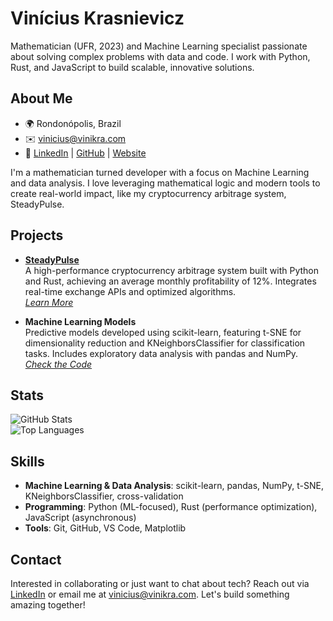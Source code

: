 # Vinícius Krasnievicz

Mathematician (UFR, 2023) and Machine Learning specialist passionate about solving complex problems with data and code. I work with Python, Rust, and JavaScript to build scalable, innovative solutions.

## About Me
- 🌍 Rondonópolis, Brazil
- ✉️ [vinicius@vinikra.com](mailto:vinicius@vinikra.com)
- 🔗 [LinkedIn](https://linkedin.com/in/vinikra) | [GitHub](https://github.com/vinikra) | [Website](https://vinikra.com)

I'm a mathematician turned developer with a focus on Machine Learning and data analysis. I love leveraging mathematical logic and modern tools to create real-world impact, like my cryptocurrency arbitrage system, SteadyPulse.

## Projects
- **[SteadyPulse](https://www.bybit.com/copyTrade/trade-center/detail?leaderMark=ON4MQBiq027SR+ZNzGZ58Q==)**  
  A high-performance cryptocurrency arbitrage system built with Python and Rust, achieving an average monthly profitability of 12%. Integrates real-time exchange APIs and optimized algorithms.  
  *[Learn More](https://github.com/Vinikra/SteadyPulse)*

- **Machine Learning Models**  
  Predictive models developed using scikit-learn, featuring t-SNE for dimensionality reduction and KNeighborsClassifier for classification tasks. Includes exploratory data analysis with pandas and NumPy.  
  *[Check the Code](https://github.com/Vinikra/ml_portfolio)*

## Stats
![GitHub Stats](https://github-readme-stats.vercel.app/api?username=vinikra&show_icons=true&theme=dark)  
![Top Languages](https://github-readme-stats.vercel.app/api/top-langs/?username=vinikra&layout=compact&theme=dark)

## Skills
- **Machine Learning & Data Analysis**: scikit-learn, pandas, NumPy, t-SNE, KNeighborsClassifier, cross-validation
- **Programming**: Python (ML-focused), Rust (performance optimization), JavaScript (asynchronous)
- **Tools**: Git, GitHub, VS Code, Matplotlib

## Contact
Interested in collaborating or just want to chat about tech? Reach out via [LinkedIn](https://linkedin.com/in/vinikra) or email me at [vinicius@vinikra.com](mailto:vinicius@vinikra.com). Let's build something amazing together!
